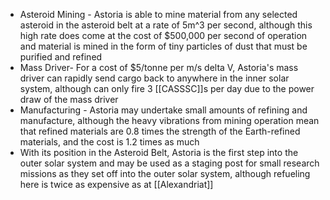 - Asteroid Mining - Astoria is able to mine material from any selected asteroid in the asteroid belt at a rate of 5m^3 per second, although this high rate does come at the cost of $500,000 per second of operation and material is mined in the form of tiny particles of dust that must be purified and refined
- Mass Driver- For a cost of $5/tonne per m/s delta V, Astoria's mass driver can rapidly send cargo back to anywhere in the inner solar system, although can only fire 3 [[CASSSC]]s per day due to the power draw of the mass driver
- Manufacturing - Astoria may undertake small amounts of refining and manufacture, although the heavy vibrations from mining operation mean that refined materials are 0.8 times the strength of the Earth-refined materials, and the cost is 1.2 times as much
- With its position in the Asteroid Belt, Astoria is the first step into the outer solar system and may be used as a staging post for small research missions as they set off into the outer solar system, although refueling here is twice as expensive as at [[Alexandriat]]